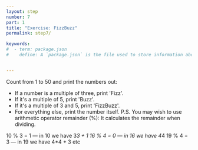 ```yaml
---
layout: step
number: 7
part: 1
title: "Exercise: FizzBuzz"
permalink: step7/

keywords:
#  - term: package.json
#    define: A `package.json` is the file used to store information about a Node.js project, such as its name and its dependencies. Read more [here](https://docs.npmjs.com/files/package.json).


---
```



Count from 1 to 50 and print the numbers out:

* If a number is a multiple of three, print 'Fizz'.
* If it's a multiple of 5, print 'Buzz'.
* If it's a multiple of 3 and 5, print 'FizzBuzz'.
* For everything else, print the number itself.
P.S. You may wish to use arithmetic operator remainder (%):
It calculates the remainder when dividing.

10 % 3 = 1 — in 10 we have 3*3 + 1
16 % 4 = 0 — in 16 we have 4*4
19 % 4 = 3 — in 19 we have 4*4 + 3 etc